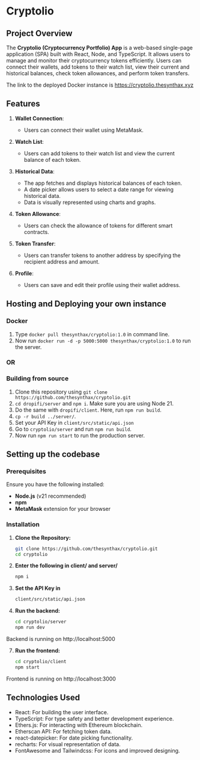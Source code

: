 # Cryptolio

## Project Overview

The **Cryptolio (Cryptocurrency Portfolio) App** is a web-based single-page application (SPA) built with React, Node, and TypeScript. It allows users to manage and monitor their cryptocurrency tokens efficiently. Users can connect their wallets, add tokens to their watch list, view their current and historical balances, check token allowances, and perform token transfers.

The link to the deployed Docker instance is https://cryptolio.thesynthax.xyz

## Features

1. **Wallet Connection**:
   - Users can connect their wallet using MetaMask.
   
2. **Watch List**:
   - Users can add tokens to their watch list and view the current balance of each token.

3. **Historical Data**:
   - The app fetches and displays historical balances of each token.
   - A date picker allows users to select a date range for viewing historical data.
   - Data is visually represented using charts and graphs.

4. **Token Allowance**:
   - Users can check the allowance of tokens for different smart contracts.

5. **Token Transfer**:
   - Users can transfer tokens to another address by specifying the recipient address and amount.

6. **Profile**:
   - Users can save and edit their profile using their wallet address.

## Hosting and Deploying your own instance
### Docker
1) Type `docker pull thesynthax/cryptolio:1.0` in command line.
2) Now run `docker run -d -p 5000:5000 thesynthax/cryptolio:1.0` to run the server.
### OR
### Building from source
1) Clone this repository using `git clone https://github.com/thesynthax/cryptolio.git`
2) `cd dropifi/server` and `npm i`. Make sure you are using Node 21.
3) Do the same with `dropifi/client`. Here, run `npm run build`.
4) `cp -r build ../server/`.
5) Set your API Key in `client/src/static/api.json`
6) Go to `cryptolio/server` and run `npm run build`.
7) Now run `npm run start` to run the production server.

## Setting up the codebase

### Prerequisites

Ensure you have the following installed:

- **Node.js** (v21 recommended)
- **npm**
- **MetaMask** extension for your browser

### Installation

1. **Clone the Repository:**
   
   ```bash
   git clone https://github.com/thesynthax/cryptolio.git
   cd cryptolio

3. **Enter the following in client/ and server/**

   ```bash
   npm i

5. **Set the API Key in**

   ```bash
   client/src/static/api.json

6. **Run the backend:**

   ```bash
   cd cryptolio/server
   npm run dev
  Backend is running on http://localhost:5000

7. **Run the frontend:**

   ```bash
   cd cryptolio/client
   npm start
  Frontend is running on http://localhost:3000




## Technologies Used
- React: For building the user interface.
- TypeScript: For type safety and better development experience.
- Ethers.js: For interacting with Ethereum blockchain.
- Etherscan API: For fetching token data.
- react-datepicker: For date picking functionality.
- recharts: For visual representation of data.
- FontAwesome and Tailwindcss: For icons and improved designing.
